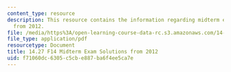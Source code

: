 ```yaml
---
content_type: resource
description: This resource contains the information regarding midterm exam solutions
  from 2012.
file: /media/https%3A/open-learning-course-data-rc.s3.amazonaws.com/14-27-economics-and-e-commerce-fall-2014/f71060dc6305c5cbe887ba6f4ee5ca7e_MIT14_27F14_MidterSol_2012.pdf
file_type: application/pdf
resourcetype: Document
title: 14.27 F14 Midterm Exam Solutions from 2012
uid: f71060dc-6305-c5cb-e887-ba6f4ee5ca7e
---
```

